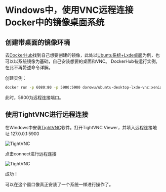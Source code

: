 # Windows中，使用VNC远程连接Docker中的镜像桌面系统
## 创建带桌面的镜像环境
去[DockerHub](https://hub.docker.com/)找到自己想要创建的镜像，此处以[Ubuntu系统+Lxde桌面](https://hub.docker.com/r/dorowu/ubuntu-desktop-lxde-vnc)为例，也可以以系统镜像为基础，自己安装想要的桌面和VNC。
DockerHub有运行实例，在此不再赘述命令详解。

创建实例：
```bash
docker run -p 6080:80 -p 5900:5900 dorowu/ubuntu-desktop-lxde-vnc:xenial
```
此时，5900为远程连接端口。

## 使用TightVNC进行远程连接
在Windows中安装[TightVNC](https://www.tightvnc.com/)软件。打开TightVNC Viewer，并填入远程连接地址 127.0.0.1:5900

![TightVNC](/img/docker/4-1.png)

点击connect进行远程连接

![TightVNC](/img/docker/4-2.png)

成功！

可以在这个窗口像真正安装了一个系统一样进行操作了。
